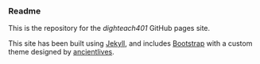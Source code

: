 ### Readme

This is the repository for the *dighteach401* GitHub pages site.

This site has been built using [Jekyll](http://jekyllrb.com), and includes [Bootstrap](http://getbootstrap.com) with
a custom theme designed by [ancientlives](http://ancientlives.github.io).
